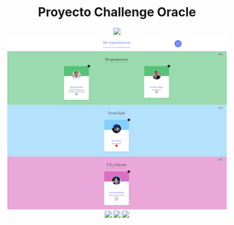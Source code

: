 <div align="center">
<h1>Proyecto Challenge Oracle</h1>
<img src="[./assets/Screenshot.png](https://github.com/ZeroRyper/org/blob/master/src/componets/img/Screenshot_ORG.png?raw=true)">
</div>
<div align="center">
    <img src="https://github.com/ZeroRyper/org/blob/master/src/componets/img/Screenshot_ORG.png?raw=true"/>
    <img src="https://img.shields.io/badge/HTML-EC6231?logo=html5&logoColor=FFFFFF&style=for-the-badge" />
    <img src="https://img.shields.io/badge/CSS-01A3D8?logo=css3&logoColor=FFFFFF&style=for-the-badge" />
    <img src="https://img.shields.io/badge/SASS-CD6799?logo=sass&logoColor=FFFFFF&style=for-the-badge" />
</div>
